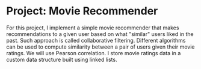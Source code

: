 # Project: Movie Recommender
For this project, I implement a simple movie recommender that makes recommendations to a given user based on what "similar" users liked in the past. 
Such approach is called collaborative filtering. Different algorithms can be used to compute similarity between a pair of users given their movie ratings. 
We will use Pearson correlation. I store movie ratings data in a custom data structure built using linked lists. 
